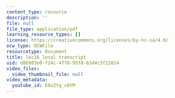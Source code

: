 ```yaml
---
content_type: resource
description: ''
file: null
file_type: application/pdf
learning_resource_types: []
license: https://creativecommons.org/licenses/by-nc-sa/4.0/
ocw_type: OCWFile
resourcetype: Document
title: lec16_local transcript
uid: d86983e0-f24c-4f78-95f8-63d4c5f22814
video_files:
  video_thumbnail_file: null
video_metadata:
  youtube_id: E8uZtq_vOYM
---
```

